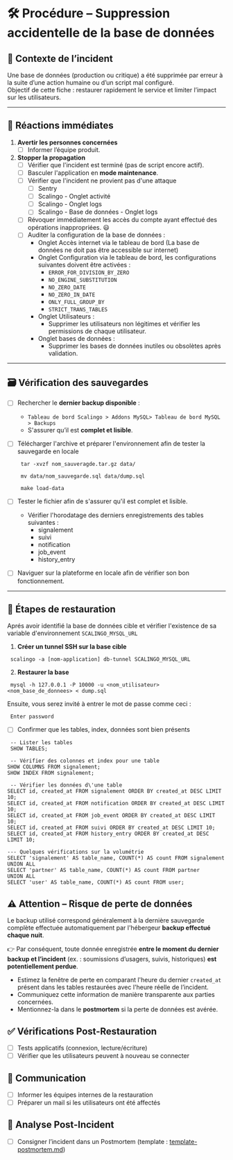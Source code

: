 # 🛠️ Procédure – Suppression accidentelle de la base de données

## 🧩 Contexte de l’incident

Une base de données (production ou critique) a été supprimée par erreur à la suite d’une action humaine ou d’un script mal configuré.  
Objectif de cette fiche : restaurer rapidement le service et limiter l’impact sur les utilisateurs.

---

## 🚨 Réactions immédiates

1. **Avertir les personnes concernées**
    - [ ] Informer l’équipe produit.

2. **Stopper la propagation**
   - [ ] Vérifier que l'incident est terminé (pas de script encore actif).
   - [ ] Basculer l'application en **mode maintenance**.
   - [ ] Vérifier que l'incident ne provient pas d'une attaque
        - [ ] Sentry
        - [ ] Scalingo - Onglet activité
        - [ ] Scalingo - Onglet logs
        - [ ] Scalingo - Base de données - Onglet logs
   - [ ] Révoquer immédiatement les accès du compte ayant effectué des opérations inappropriées. 😃
   - [ ] Auditer la configuration de la base de données : 
        - Onglet Accès internet via le tableau de bord (La base de données ne doit pas être accessible sur internet)
        - Onglet Configuration via le tableau de bord, les configurations suivantes doivent être activées : 
           - `ERROR_FOR_DIVISION_BY_ZERO`
           - `NO_ENGINE_SUBSTITUTION`
           - `NO_ZERO_DATE`
           - `NO_ZERO_IN_DATE`
           - `ONLY_FULL_GROUP_BY`
           - `STRICT_TRANS_TABLES`
        -  Onglet Utilisateurs : 
           - Supprimer les utilisateurs non légitimes et vérifier les permissions de chaque utilisateur.
        - Onglet bases de données :
           - Supprimer les bases de données inutiles ou obsolètes après validation.


---

## 🗃️ Vérification des sauvegardes

- [ ] Rechercher le **dernier backup disponible** :
   - `Tableau de bord Scalingo > Addons MySQL> Tableau de bord MySQL > Backups`
   - S'assurer qu’il est **complet et lisible**.
- [ ] Télécharger l'archive et préparer l'environnement afin de tester la sauvegarde en locale

    ```shell 
     tar -xvzf nom_sauveragde.tar.gz data/
    ```

    ```shell 
     mv data/nom_sauvegarde.sql data/dump.sql
    ```  
    
    ```shell
     make load-data
    ```
- [ ] Tester le fichier afin de s'assurer qu'il est complet et lisible.
   - Vérifier l'horodatage des derniers enregistrements des tables suivantes : 
      - signalement
      - suivi
      - notification
      - job_event
      - history_entry
- [ ] Naviguer sur la plateforme en locale afin de vérifier son bon fonctionnement.
---

## 🔁 Étapes de restauration

Aprés avoir identifié la base de données cible et vérifier l'existence de sa variable d'environnement `SCALINGO_MYSQL_URL`

1. **Créer un tunnel SSH sur la base cible**
```shell
 scalingo -a [nom-application] db-tunnel SCALINGO_MYSQL_URL
```

2. **Restaurer la base**
```shell
 mysql -h 127.0.0.1 -P 10000 -u <nom_utilisateur> <nom_base_de_donnees> < dump.sql
```

Ensuite, vous serez invité à entrer le mot de passe comme ceci :
```shell
 Enter password
```

- [ ] Confirmer que les tables, index, données sont bien présents
```shell
 -- Lister les tables
 SHOW TABLES; 

 -- Vérifier des colonnes et index pour une table
SHOW COLUMNS FROM signalement;
SHOW INDEX FROM signalement;

 -- Vérifier les données d\'une table
SELECT id, created_at FROM signalement ORDER BY created_at DESC LIMIT 10;
SELECT id, created_at FROM notification ORDER BY created_at DESC LIMIT 10;
SELECT id, created_at FROM job_event ORDER BY created_at DESC LIMIT 10;
SELECT id, created_at FROM suivi ORDER BY created_at DESC LIMIT 10;
SELECT id, created_at FROM history_entry ORDER BY created_at DESC LIMIT 10;

--- Quelques vérifications sur la volumétrie
SELECT 'signalement' AS table_name, COUNT(*) AS count FROM signalement
UNION ALL
SELECT 'partner' AS table_name, COUNT(*) AS count FROM partner
UNION ALL
SELECT 'user' AS table_name, COUNT(*) AS count FROM user;
```

## ⚠️ Attention – Risque de perte de données
Le backup utilisé correspond généralement à la dernière sauvegarde complète effectuée automatiquement par l'hébergeur **backup effectué chaque nuit**.

👉 Par conséquent, toute donnée enregistrée **entre le moment du dernier backup et l’incident** (ex. : soumissions d’usagers, suivis, historiques) **est potentiellement perdue**.

- Estimez la fenêtre de perte en comparant l'heure du dernier `created_at` présent dans les tables restaurées avec l'heure réelle de l’incident.
- Communiquez cette information de manière transparente aux parties concernées.
- Mentionnez-la dans le **postmortem** si la perte de données est avérée.


## ✅ Vérifications Post-Restauration
- [ ] Tests applicatifs (connexion, lecture/écriture)
- [ ] Vérifier que les utilisateurs peuvent à nouveau se connecter

## 📣 Communication
- [ ] Informer les équipes internes de la restauration 
- [ ] Préparer un mail si les utilisateurs ont été affectés

## 🧠 Analyse Post-Incident
- [ ] Consigner l’incident dans un Postmortem (template : [template-postmortem.md](template-postmortem.md))
